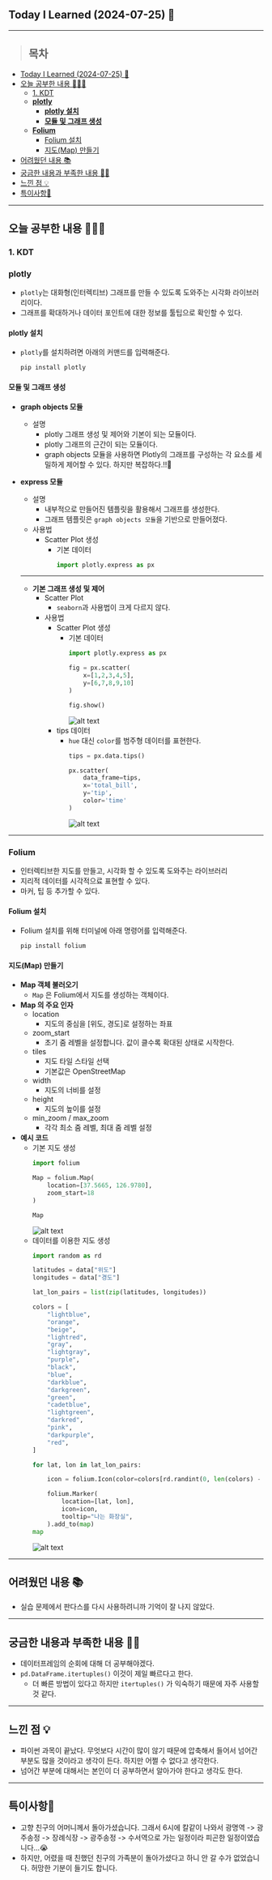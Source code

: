 ## Today I Learned (2024-07-25) 🤔
---
> ## 목차
- [Today I Learned (2024-07-25) 🤔](#today-i-learned-2024-07-25-)
- [오늘 공부한 내용 🧑🏻‍💻](#오늘-공부한-내용-)
  - [1. KDT](#1-kdt)
  - [**plotly**](#plotly)
    - [**plotly 설치**](#plotly-설치)
    - [**모듈 및 그래프 생성**](#모듈-및-그래프-생성)
  - [**Folium**](#folium)
    - [Folium 설치](#folium-설치)
    - [지도(Map) 만들기](#지도map-만들기)
- [어려웠던 내용 📚](#어려웠던-내용-)
- [궁금한 내용과 부족한 내용 🙋🏻](#궁금한-내용과-부족한-내용-)
- [느낀 점 💡](#느낀-점-)
- [특이사항🚨](#특이사항)
---

## 오늘 공부한 내용 🧑🏻‍💻
### 1. KDT
### **plotly**
- `plotly`는 대화형(인터렉티브) 그래프를 만들 수 있도록 도와주는 시각화 라이브러리이다.
- 그래프를 확대하거나 데이터 포인트에 대한 정보를 툴팁으로 확인할 수 있다.
#### **plotly 설치**
- `plotly`를 설치하려면 아래의 커맨드를 입력해준다.
  ```python
  pip install plotly
  ```
#### **모듈 및 그래프 생성**
- **graph objects 모듈**
  - 설명
    - plotly 그래프 생성 및 제어와 기본이 되는 모듈이다.
    - plotly 그래프의 근간이 되는 모듈이다.
    - graph objects 모듈을 사용하면 Plotly의 그래프를 구성하는 각 요소를 세밀하게 제어할 수 있다. 하지만 복잡하다.!!🥹
- **express 모듈**
  - 설명
    - 내부적으로 만들어진 템플릿을 활용해서 그래프를 생성한다.
    - 그래프 템플릿은 `graph objects 모듈`을 기반으로 만들어졌다.
  - 사용법
    - Scatter Plot 생성
      - 기본 데이터
        ```python
        import plotly.express as px
        ```
  ---

  - **기본 그래프 생성 및 제어**
    - Scatter Plot
      - `seaborn`과 사용법이 크게 다르지 않다.
    - 사용법
      - Scatter Plot 생성
        - 기본 데이터
          ```python
          import plotly.express as px
          
          fig = px.scatter(
              x=[1,2,3,4,5],
              y=[6,7,8,9,10]
          )

          fig.show()
          ```
          ![alt text](https://github.com/online5880/TIL/blob/main/Images/2024_07_25/px_scatter_01.png?raw=true)
      - tips 데이터
        - `hue` 대신 `color`를 범주형 데이터를 표현한다.
          ```python
          tips = px.data.tips()

          px.scatter(
              data_frame=tips,
              x='total_bill',
              y='tip',
              color='time'
          )
          ```
          ![alt text](https://github.com/online5880/TIL/blob/main/Images/2024_07_25/px_scatter_02.png?raw=true)
---
### **Folium**
- 인터렉티브한 지도를 만들고, 시각화 할 수 있도록 도와주는 라이브러리
- 지리적 데이터를 시각적으료 표현할 수 있다.
- 마커, 팁 등 추가할 수 있다.
#### Folium 설치
- Folium 설치를 위해 터미널에 아래 명령어를 입력해준다.
  ```python
  pip install folium
  ```
#### 지도(Map) 만들기
- **Map 객체 불러오기**
  - `Map` 은 Folium에서 지도를 생성하는 객체이다.
- **Map 의 주요 인자**
  - location
      - 지도의 중심을 [위도, 경도]로  설정하는 좌표
  - zoom_start
      - 초기 줌 레벨을 설정합니다. 값이 클수록 확대된 상태로 시작한다.
  - tiles
      - 지도 타일 스타일 선택
      - 기본값은 OpenStreetMap
  - width
      - 지도의 너비를 설정
  - height
      - 지도의 높이를 설정
  - min_zoom / max_zoom
    - 각각 최소 줌 레벨, 최대 줌 레벨 설정 
- **예시 코드**
  - 기본 지도 생성
    ```python
    import folium

    Map = folium.Map(
        location=[37.5665, 126.9780],
        zoom_start=18
    )

    Map
    ```
    ![alt text](https://github.com/online5880/TIL/blob/main/Images/2024_07_25/folium_01.png?raw=true)
  - 데이터를 이용한 지도 생성
    ```python
    import random as rd

    latitudes = data["위도"]
    longitudes = data["경도"]

    lat_lon_pairs = list(zip(latitudes, longitudes))

    colors = [
        "lightblue",
        "orange",
        "beige",
        "lightred",
        "gray",
        "lightgray",
        "purple",
        "black",
        "blue",
        "darkblue",
        "darkgreen",
        "green",
        "cadetblue",
        "lightgreen",
        "darkred",
        "pink",
        "darkpurple",
        "red",
    ]

    for lat, lon in lat_lon_pairs:

        icon = folium.Icon(color=colors[rd.randint(0, len(colors) - 1)], icon="user")

        folium.Marker(
            location=[lat, lon],
            icon=icon,
            tooltip="나는 화장실",
        ).add_to(map)
    map
    ```
    ![alt text](https://github.com/online5880/TIL/blob/main/Images/2024_07_25/folium_02.png?raw=true)
---
## 어려웠던 내용 📚
- 실습 문제에서 판다스를 다시 사용하려니까 기억이 잘 나지 않았다.
---
## 궁금한 내용과 부족한 내용 🙋🏻
- 데이터프레임의 순회에 대해 더 공부해야겠다.
- `pd.DataFrame.itertuples()` 이것이 제일 빠르다고 한다.
  - 더 빠른 방법이 있다고 하지만 `itertuples()` 가 익숙하기 때문에 자주 사용할 것 같다.
---
## 느낀 점 💡
- 파이썬 과목이 끝났다. 무엇보다 시간이 많이 않기 때문에 압축해서 들어서 넘어간 부분도 많을 것이라고 생각이 든다. 하지만 어쩔 수 없다고 생각한다.
- 넘어간 부분에 대해서는 본인이 더 공부하면서 알아가야 한다고 생각도 한다.
---
## 특이사항🚨
 - 고향 친구의 어머니께서 돌아가셨습니다. 그래서 6시에 칼같이 나와서 광명역 -> 광주송정 -> 장례식장 -> 광주송정 -> 수서역으로 가는 일정이라 피곤한 일정이였습니다...😭
- 하지만, 어렸을 때 친했던 친구의 가족분이 돌아가셨다고 하니 안 갈 수가 없었습니다. 허망한 기분이 들기도 합니다.



